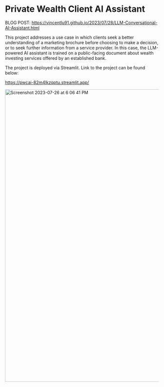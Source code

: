 # Private Wealth Client AI Assistant

BLOG POST: https://vincentlu91.github.io/2023/07/28/LLM-Conversational-AI-Assistant.html

This project addresses a use case in which clients seek a better understanding of a marketing brochure before choosing to make a decision, or to seek further information from a service provider. In this case, the LLM-powered AI assistant is trained on a public-facing document about wealth investing services offered by an established bank.

The project is deployed via Streamlit. Link to the project can be found below:

https://pwcai-82m4lkzqptu.streamlit.app/

<img width="954" alt="Screenshot 2023-07-26 at 6 06 41 PM" src="https://github.com/VincentLu91/PrivateWealthClientAI/assets/3411100/c6a7f350-0380-44a5-a894-2cf40dd2cac0">
